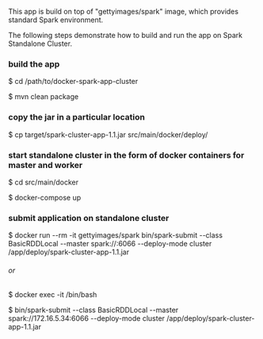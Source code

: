 This app is build on top of "gettyimages/spark" image, which provides standard Spark environment.

The following steps demonstrate how to build and run the app on Spark Standalone Cluster.

### build the app
$ cd /path/to/docker-spark-app-cluster

$ mvn clean package

### copy the jar in a particular location
$ cp target/spark-cluster-app-1.1.jar src/main/docker/deploy/

### start standalone cluster in the form of docker containers for master and worker
$ cd src/main/docker

$ docker-compose up

### submit application on standalone cluster

$ docker run --rm -it gettyimages/spark bin/spark-submit --class BasicRDDLocal --master spark://<master-host ip>:6066 --deploy-mode cluster /app/deploy/spark-cluster-app-1.1.jar

###### or

$ docker exec -it <master-name> /bin/bash

$ bin/spark-submit --class BasicRDDLocal --master spark://172.16.5.34:6066 --deploy-mode cluster /app/deploy/spark-cluster-app-1.1.jar
